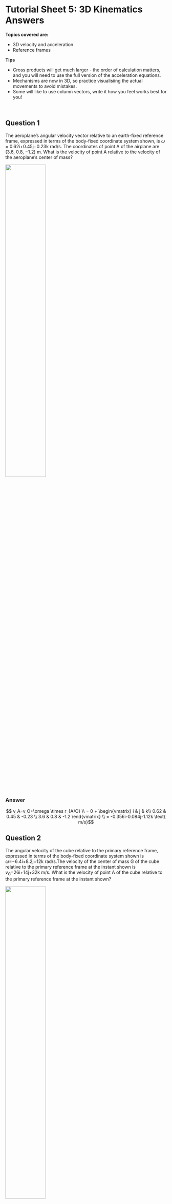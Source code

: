 <script type="text/x-mathjax-config">
  MathJax.Hub.Config({
    tex2jax: {
      inlineMath: [ ['$','$'], ["\\(","\\)"] ],
      processEscapes: true
    }
  });
</script>

<script type="text/javascript" async
  src="https://cdnjs.cloudflare.com/ajax/libs/mathjax/2.7.5/MathJax.js?config=TeX-MML-AM_CHTML">
</script>
<script type="text/javascript" src="tutorialSheetScripts.js"> </script>
<link rel="stylesheet" type="text/css" media="all" href="styles.css">


# Tutorial Sheet 5: 3D Kinematics Answers

**Topics covered are:**
- 3D velocity and acceleration
- Reference frames

**Tips**
- Cross products will get much larger - the order of calculation matters, and you will need to use the full version of the acceleration equations.
- Mechanisms are now in 3D, so practice visualisiing the actual movements to avoid mistakes.
- Some will like to use column vectors, write it how you feel works best for you!

<br>

## Question 1 

The aeroplane’s angular velocity vector relative to an earth-fixed reference frame, expressed in terms of the body-fixed coordinate system shown, is $\omega$ = 0.62i+0.45j−0.23k rad/s. The coordinates of point A of the airplane are (3.6, 0.8, −1.2) m. What is the velocity of point A relative to the velocity of the aeroplane’s center of mass?

<img src = "figs\05_3D_kinematics\Q1.jpg" width="50%"> <br>

### Answer

$$ v_A=v_O+\omega \times r_{A/O} \\ = 0 + \begin{vmatrix}
i & j & k\\
0.62 & 0.45 & -0.23 \\
3.6 & 0.8 & -1.2
\end{vmatrix} \\ 
= -0.356i-0.084j-1.12k \text{ m/s}$$

## Question 2 

The angular velocity of the cube relative to the primary reference frame, expressed in terms of the body-fixed coordinate system shown is $\omega$=−6.4i+8.2j+12k rad/s.The velocity of the center of mass G of the cube relative to the primary reference frame at the instant shown is $v_G$=26i+14j+32k m/s. What is the velocity of point A of the cube relative to the primary reference frame at the instant shown?

<img src = "figs\05_3D_kinematics\Q2.jpg" width="50%"> <br>

### Answer

The vector A to G is

$$ i+j+k$$

Then 

$$ v_A=v_G+\omega \times r_{A/G} \\ v_A= 26i+14j+32k + \begin{vmatrix}
i & j & k\\
-6.4 & 8.2 & 12 \\
1 & 1 & 1
\end{vmatrix} \\ 
v_A = 22.2i+32.7j+17.4k \text{ m/s}$$

## Question 3

Using the cube in Q2, the coordinate system shown is fixed with respect to the cube. The angular velocity of the cube relative to the primary reference frame, $\omega$=−6.4i+8.2j+12k rad/s, is constant.The acceleration of the center of mass G of the cube relative to the primary reference frame at the instant shown is $a_G$=136i+76j−48k m/s $^2$. What is the acceleration of point A of the cube relative to the primary reference frame at the instant shown?

### Answer

There is constant angular velocity so alpha is 0. The acceleration can be found

$$
a_A=a_G+\alpha \times r_{A/G}+ \omega \times(\omega\times r_{A/G}) \\
a_A=(136i+76j-48k) +0 + (-6.4i + 8.2j + 12k ) \times \begin{vmatrix}
i & j & k\\
-6.4 & 8.2 & 12 \\
1 & 1 & 1
\end{vmatrix} \\
a_A= 136i+76j-48k + \begin{vmatrix}
i & j & k\\
-6.4 & 8.2 & 12 \\
-3.8 & 18.4 & -14.6
\end{vmatrix} \\
v_A = -204.5i-63.04j-125k \text{ m/s}
$$

## Question 4

The origin of the secondary coordinate system shown is fixed to the center of mass G of the cube. The velocity of the center of mass G of the cube relative to the primary reference frame at the instant shown is $v_G$=26i+14j+32 m/s. The cube is rotating relative to the secondary coordinate system with  angular velocity $\omega_{rel}$ =6.2i−5j+8.8k rad/s. The secondary coordinate system is rotating relative to the primary reference frame with angular velocity 2.2i+4j−3.6k rad/s.

**(a)** What is the velocity of point A of the cube relative to the primary reference frame at the instant shown? <br>
**(b)** If the components of the vectors $\omega_{rel}$ and are constant, what is the cube’s angular acceleration relative to the primary reference frame?

<img src = "figs\05_3D_kinematics\Q2.jpg" width="50%"> <br>

### Answer

There is a lot going on here, so annotate

<img src = "figs\05_3D_kinematics\Q4ans.jpg" width="50%"> <br>

**(a)**

$$\omega = \Omega+\omega_{rel} \\
\omega = (22i+4j-3.6k)+(6.2i-5j+8.8k) \\
\omega = 8.4i-j+5.2k$$

$$ v_A=v_G+\omega \times r_{A/G} \\ v_A= 26i+14j+32k + \begin{vmatrix}
i & j & k\\
8.4 & -1 & 5.2 \\
1 & 1 & 1
\end{vmatrix} \\ 
v_A = 19.8i+10.8j+41.4k \text{ m/s}$$

**(b)**

$$ \alpha = \frac{d\omega}{dt}+\Omega\times \omega_{rel} \\
\alpha = 0 + \begin{vmatrix}
i & j & k\\
2.2 & 4 & -3.6 \\
6.2 & -5 & 8.8
\end{vmatrix} \\
\alpha = 17.2i-41.7j-35.8k \text{ rad/s}^2$$

## Question 5

Relative to an earth-fixed reference frame, points A and B of the rigid parallelepiped are fixed and it rotates about the axis AB with an angular velocity of 30 rad/s. Determine the velocities of points C and D relative to the earth-fixed reference frame.

<img src = "figs\05_3D_kinematics\Q5.jpg" width="50%"> <br>

### Answer

We need to know the vector $\omega$ as we only know the overall magnitude. This can be found using the unit vector of the axis of rotation.

$$
(30)\frac{0.4i + 0.2j - 0.4k}{\sqrt{0.4^2+0.2^2+0.4^2}} \\
= 20i+10j-20k
$$

Then solving for velocity of C and D

$$ 
v_C = v_A+\omega\times r_{C/A} \\
v_C = 0 + \begin{vmatrix}
i & j & k\\
20 & 10 & -20 \\
0 & 0.2 & 0
\end{vmatrix} \\
v_C = 4i+4k
$$

$$ 
v_D = v_A+\omega\times r_{C/A} \\
v_D = 0 + \begin{vmatrix}
i & j & k\\
20 & 10 & -20 \\
0.4 & 0.2 & 0
\end{vmatrix} \\
v_D = 4i-8j
$$

## Question 6

Using the parallelepiped in Q5, relative to the xyz coordinate system shown, points A and B of the rigid parallelepiped are fixed and the parallelepiped rotates about the axis AB with an angular velocity of 30 rad/s. Relative to an earth fixed reference frame, point A is fixed and the xyz coordinate system rotates with angular velocity −5i+8j+6k rad/s. Determine the velocities of points C and D relative to the earth-fixed reference frame.

### Answer

Again, we need to find $\omega$, but this time it becomes $\omega_{rel}$ as the coordinate system is rotating as well.

$$
(30)\frac{0.4i + 0.2j - 0.4k}{\sqrt{0.4^2+0.2^2+0.4^2}} \\
\omega_{rel}= 20i+10j-20k
$$

$\omega$ is then

$$
\omega = \Omega+\omega_{rel} \\
\omega = (-5i+8j+6k)+(20i+10j-20k) \\
\omega = 15i+18j-14k
$$

Then solving for velocity of C and D

$$ 
v_C = v_A+\omega\times r_{C/A} \\
v_C = 0 + \begin{vmatrix}
i & j & k\\
15 & 18 & -14 \\
0 & 0.2 & 0
\end{vmatrix} \\
v_C = 2.8i+3k
$$

$$ 
v_D = v_A+\omega\times r_{C/A} \\
v_D = 0 + \begin{vmatrix}
i & j & k\\
15 & 18 & -14 \\
0.4 & 0.2 & 0
\end{vmatrix} \\
v_D = 2.8i-5.6j-4.2k
$$


## Question 7

Relative to an earth-fixed reference frame, the vertical shaft rotates about its axis with angular velocity $\omega_O$=4 rad/s. The secondary xyz coordinate system is fixed with respect to the shaft and its origin is stationary. Relative to the secondary coordinate system, the disk (radius 8 cm) rotates with constant angular velocity $\omega_d$=6 rad/s. At the instant shown, determine the velocity of point A

**(a)** relative to the secondary reference frame.<br>
**(b)** relative to the earth-fixed reference frame.

<img src = "figs\05_3D_kinematics\Q7.jpg" width="50%"> <br>

### Answer

<img src = "figs\05_3D_kinematics\Q7ans.jpg" width="50%"> <br>

**(a)**

$$
v_A=v_O+\omega_{rel} \times r_{A/O} \\
v_A=0+ \begin{vmatrix}
i & j & k\\
6 & 0 & 0 \\
0 & 8\sin(45) & 8\cos(45) 
\end{vmatrix} \\
v_A = -33.9j+33.9k \text{ cm/s}
$$

**(b)**

$$
\omega = \Omega+\omega_{rel} \\
\omega = 4j+6i \\
v_A=v_O+\omega_{rel} \times r_{A/G} \\ 
v_A=0+ \begin{vmatrix}
i & j & k\\
6 & 4 & 0 \\
0 & 8\sin(45) & 8\cos(45) 
\end{vmatrix} \\
v_A = -33.9j+33.9k \text{ cm/s}
$$

## Question 8 
The object in figure (a) is supported by bearings at A and B in figure (b). The horizontal circular disk is supported by a vertical shaft that rotates with angular velocity $\omega_O$=6 rad/s. The horizontal bar rotates with angular velocity $\omega$=10 rad/s. At the instant shown,

**(a)** What is the velocity relative to an earth-fixed reference frame of the end C of the vertical bar? <br>
**(b)** What is the angular acceleration vector of the object relative to an earth-fixed reference frame? <br>
**(c)** What is the acceleration relative to an earth-fixed reference frame of the end C of the vertical bar?

<img src = "figs\05_3D_kinematics\Q8.jpg" width="50%"> <br>

### Answer

<img src = "figs\05_3D_kinematics\Q8ans.jpg" width="50%"> <br>

**(a)** 

$$ \omega = \Omega+\omega_{rel} \\
\omega = 6j+10i $$

$$ v_C = v_O+\omega \times r_{C/O} \\
v_C = 0+\begin{vmatrix}
i & j & k\\
10 & 6 & 0 \\
0.1 & 0.1 & 0 
\end{vmatrix} \\
v_C = 0.4k \text{ m/s} $$

**(b)**

$$ \alpha = \frac{dw}{dt} + \Omega\times\omega \\
\alpha =  0+\begin{vmatrix}
i & j & k\\
0 & 6 & 0 \\
10 & 0 & 0 
\end{vmatrix} \\
\alpha = -60k \text{ rad/s}^2 $$

**(c)** We've worked out the last sum in part (a) so you can shortcut it

$$ a_C = a_O+\alpha\times r_{C/O}+\omega\times(\omega\times r_{C/O}) \\
a_C = a_O+ \begin{vmatrix}
i & j & k\\
0 & 0 & -60 \\
0.1 & 0.1 & 0 
\end{vmatrix} + \begin{vmatrix}
i & j & k\\
10 & 6 & 0 \\
0 & 0 & 0.4 
\end{vmatrix} \\
a_C = 8.4i-10j \text{ m/s}^2
$$

## Question 9 

The point of the spinning top remains at a fixed point on the floor, which is the origin O of the secondary reference frame shown. The top’s angular velocity vector relative to the secondary reference frame, $\omega_{rel}$=50k rad/s, is constant. The angular velocity vector of the secondary reference frame relative to an earth-fixed primary reference frame is $\omega$=2j+5.6k rad/s. The components of this vector are constant. (Notice that it is expressed in terms of the secondary reference frame.) 

**(a)** Determine the velocity relative to the earth-fixed reference frame of the point of the top with coordinates (0, 20, 30) mm. <br>
**(b)** What is the top’s angular acceleration vector relative to the earth-fixed reference frame <br>
**(c)** Determine the acceleration relative to the earth fixed reference frame of the point of the top with coordinates (0, 20, 30) mm

<img src = "figs\05_3D_kinematics\Q9.jpg" width="50%"> <br>

### Answer

**(a)**

$$ \omega = \Omega + \omega_{rel} \\
\omega = 50k+2j+5.6k \\
\omega = 2j+55.6k $$

$$
v_A = v_O+\omega\times r_{A/O} \\
v_A = 0+\begin{vmatrix}
i & j & k\\
0 & 2 & 55.6 \\
0 & 0.02 & 0.03 
\end{vmatrix} \\
v_A = -1.05i \text{ m/s}
$$

**(b)**

$$ \alpha = \frac{dw}{dt} + \Omega\times\omega \\
\alpha =  0+\begin{vmatrix}
i & j & k\\
0 & 2 & 5.6 \\
0 & 0 & 50 
\end{vmatrix} \\
\alpha = 100i \text{ rad/s}^2 $$

**(c)** Shortcut like in the previous question

$$ a_A = a_C+\alpha\times r_{A/C}+\omega\times(\omega\times r_{A/C}) \\
a_A = 0 + \begin{vmatrix}
i & j & k\\
100 & 0 & 0 \\
0 & 0.02 & 0.03 
\end{vmatrix} + \begin{vmatrix}
i & j & k\\
0 & 2 & 55.6 \\
-1.05 & 0 & 0 
\end{vmatrix} \\
a_C = -61.4j+4.1k \text{ m/s}^2 $$


## Question 10

The radius of the circular disk is R=0.2 m, and b=0.3 m. The disk rotates with angular velocity $\omega_d$=6 rad/s relative to the horizontal bar. The horizontal bar rotates with angular velocity $\omega_b$=4 rad/s relative to the vertical shaft, and the vertical shaft rotates with angular velocity $\omega_O$=2 rad/s relative to an earth-fixed reference frame. Assume that the secondary reference frame shown is fixed with respect to the horizontal bar.

**(a)** What is the angular velocity vector $\omega_{rel}$ of the disk relative to the secondary reference frame? <br>
**(b)** Determine the velocity relative to the earth-fixed reference frame of point P, which is the uppermost point of the disk.

<img src = "figs\05_3D_kinematics\Q10.jpg" width="50%"> <br>


### Answer

There's a lot of moving parts, so I'm going to label it so algebra symbols don't get mixed up.

<img src = "figs\05_3D_kinematics\Q10ans.jpg" width="50%"> <br>

(a) This is simply

$$ \omega_{rel} =  6i \text{ rad/s}$$

(b) 
The angular velocity of the disk to the primary reference frame is

$$ \omega = \omega_{rel}+\omega_{rel}+\Omega \\
\omega = 6i+2j+4k$$

The velocity of M (middle of the disk) is

$$ v_M = v_O+\Omega\times r_{C/O} \\
v_M = 0 + \begin{vmatrix}
i & j & k\\
0 & 2 & 4 \\
0.3 & 0 & 0 
\end{vmatrix} \\ 
v_M=1.2j-0.6k $$

The velocity of P is

$$
v_P = v_M+\omega\times r_{P/M} \\
v_P = 1.2j-0.6k + \begin{vmatrix}
i & j & k\\
6 & 2 & 4 \\
0 & 0.2 & 0 
\end{vmatrix} \\
v_P = -0.8i+1.2j+0.6k \text{ m/s}
$$


<br><br>

